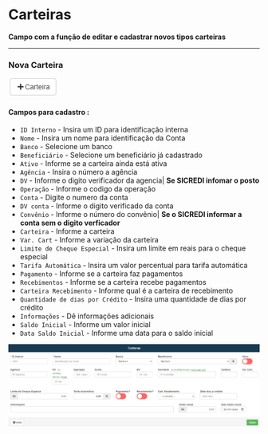 # Carteiras
**Campo com a função de editar e cadastrar novos tipos carteiras**
***

### Nova Carteira
![](../../../img/novaCarteira.png)

#### **Campos para cadastro :**

* `ID Interno` - Insira um ID para identificação interna
* `Nome` - Insira um nome para identificação da Conta
* `Banco` - Selecione um banco
* `Beneficiário` - Selecione um beneficiário já cadastrado
* `Ativo` - Informe se a carteira ainda está ativa
* `Agência` - Insira o número a agência
* `DV` - Informe o digito verificador da agencia| **Se SICREDI infomar o posto**
* `Operação` - Informe o codigo da operação
* `Conta` - Digite o numero da conta
* `DV conta` - Informe o digito verificado da conta
* `Convênio` - Informe o número do convênio| **Se o SICREDI informar a conta sem o digito verficador**
* `Carteira` - Informe a carteira
* `Var. Cart` - Informe a variação da carteira
* `Limite de Cheque Especial` - Insira um limite em reais para o cheque especial
* `Tarifa Automática` - Insira um valor percentual para tarifa automática
* `Pagamento` - Informe se a carteira faz pagamentos
* `Recebimentos` - Informe se a carteira recebe pagamentos
* `Carteira Recebimento` - Informe qual é a carteira de recebimento
* `Quantidade de dias por Crédito` - Insira uma quantidade de dias por crédito
* `Informações` - Dê informações adicionais
* `Saldo Inicial` - Informe um valor inicial
* `Data Saldo Inicial` - Informe uma data para o saldo inicial

![](../../../img/cadastroCarteira.png)

